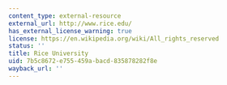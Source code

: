 ```yaml
---
content_type: external-resource
external_url: http://www.rice.edu/
has_external_license_warning: true
license: https://en.wikipedia.org/wiki/All_rights_reserved
status: ''
title: Rice University
uid: 7b5c8672-e755-459a-bacd-835878282f8e
wayback_url: ''
---
```

